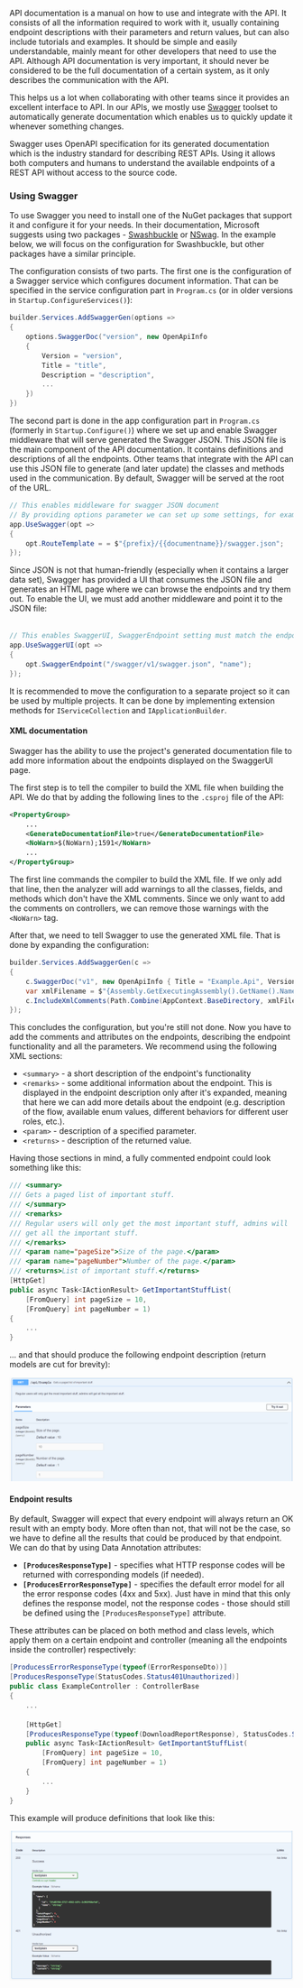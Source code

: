 API documentation is a manual on how to use and integrate with the API. It consists of all the information required to work with it, usually containing endpoint descriptions with their parameters and return values, but can also include tutorials and examples. It should be simple and easily understandable, mainly meant for other developers that need to use the API. Although API documentation is very important, it should never be considered to be the full documentation of a certain system, as it only describes the communication with the API.

This helps us a lot when collaborating with other teams since it provides an excellent interface to API. In our APIs, we mostly use [Swagger](https://swagger.io/) toolset to automatically generate documentation which enables us to quickly update it whenever something changes.

Swagger uses OpenAPI specification for its generated documentation which is the industry standard for describing REST APIs. Using it allows both computers and humans to understand the available endpoints of a REST API without access to the source code. 

### Using Swagger

To use Swagger you need to install one of the NuGet packages that support it and configure it for your needs. In their documentation, Microsoft suggests using two packages - [Swashbuckle](https://github.com/domaindrivendev/Swashbuckle.AspNetCore) or [NSwag](https://github.com/RicoSuter/NSwag). In the example below, we will focus on the configuration for Swashbuckle, but other packages have a similar principle.

The configuration consists of two parts. The first one is the configuration of a Swagger service which configures document information. That can be specified in the service configuration part in `Program.cs` (or in older versions in `Startup.ConfigureServices()`): 

```c#
builder.Services.AddSwaggerGen(options => 
{
    options.SwaggerDoc("version", new OpenApiInfo
    {
        Version = "version",
        Title = "title",
        Description = "description",
        ...
    })   
})
```

The second part is done in the app configuration part in `Program.cs` (formerly in `Startup.Configure()`) where we set up and enable Swagger middleware that will serve generated the Swagger JSON. This JSON file is the main component of the API documentation. It contains definitions and descriptions of all the endpoints. Other teams that integrate with the API can use this JSON file to generate (and later update) the classes and methods used in the communication. By default, Swagger will be served at the root of the URL.

```c#
// This enables middleware for swagger JSON document
// By providing options parameter we can set up some settings, for example, URL prefix
app.UseSwagger(opt => 
{
    opt.RouteTemplate = = $"{prefix}/{{documentname}}/swagger.json";
});

```

Since JSON is not that human-friendly (especially when it contains a larger data set), Swagger has provided a UI that consumes the JSON file and generates an HTML page where we can browse the endpoints and try them out. To enable the UI, we must add another middleware and point it to the JSON file:

```c#

// This enables SwaggerUI, SwaggerEndpoint setting must match the endpoint URL for Swagger setup above
app.UseSwaggerUI(opt => 
{
    opt.SwaggerEndpoint("/swagger/v1/swagger.json", "name");
});
```

It is recommended to move the configuration to a separate project so it can be used by multiple projects. It can be done by implementing extension methods for `IServiceCollection` and `IApplicationBuilder`.


#### XML documentation

Swagger has the ability to use the project's generated documentation file to add more information about the endpoints displayed on the SwaggerUI page.

The first step is to tell the compiler to build the XML file when building the API. We do that by adding the following lines to the `.csproj` file of the API:

``` XML
<PropertyGroup>
    ...
    <GenerateDocumentationFile>true</GenerateDocumentationFile>
    <NoWarn>$(NoWarn);1591</NoWarn>
    ...
</PropertyGroup>
```

The first line commands the compiler to build the XML file. If we only add that line, then the analyzer will add warnings to all the classes, fields, and methods which don't have the XML comments. Since we only want to add the comments on controllers, we can remove those warnings with the `<NoWarn>` tag.

After that, we need to tell Swagger to use the generated XML file. That is done by expanding the configuration:

``` c#
builder.Services.AddSwaggerGen(c =>
{
    c.SwaggerDoc("v1", new OpenApiInfo { Title = "Example.Api", Version = "v1" });
    var xmlFilename = $"{Assembly.GetExecutingAssembly().GetName().Name}.xml";
    c.IncludeXmlComments(Path.Combine(AppContext.BaseDirectory, xmlFilename));
});
```

This concludes the configuration, but you're still not done. Now you have to add the comments and attributes on the endpoints, describing the endpoint functionality and all the parameters. We recommend using the following XML sections:

- `<summary>` - a short description of the endpoint's functionality
- `<remarks>` - some additional information about the endpoint. This is displayed in the endpoint description only after it's expanded, meaning that here we can add more details about the endpoint (e.g. description of the flow, available enum values, different behaviors for different user roles, etc.).
- `<param>` - description of a specified parameter.
- `<returns>` - description of the returned value.

Having those sections in mind, a fully commented endpoint could look something like this:

```c#
/// <summary>
/// Gets a paged list of important stuff.
/// </summary>
/// <remarks>
/// Regular users will only get the most important stuff, admins will 
/// get all the important stuff.
/// </remarks>
/// <param name="pageSize">Size of the page.</param>
/// <param name="pageNumber">Number of the page.</param>
/// <returns>List of important stuff.</returns>
[HttpGet]
public async Task<IActionResult> GetImportantStuffList(
    [FromQuery] int pageSize = 10,
    [FromQuery] int pageNumber = 1)
{
    ...
}
```

... and that should produce the following endpoint description (return models are cut for brevity):

![Endpoint with comments](/resources/endpoint-with-comments.png)

#### Endpoint results

By default, Swagger will expect that every endpoint will always return an OK result with an empty body. More often than not, that will not be the case, so we have to define all the results that could be produced by that endpoint. We can do that by using Data Annotation attributes:

- **`[ProducesResponseType]`** - specifies what HTTP response codes will be returned with corresponding models (if needed).
- **`[ProducesErrorResponseType]`** - specifies the default error model for all the error response codes (4xx and 5xx). Just have in mind that this only defines the response model, not the response codes - those should still be defined using the `[ProducesResponseType]` attribute.

These attributes can be placed on both method and class levels, which apply them on a certain endpoint and controller (meaning all the endpoints inside the controller) respectively:

```c#
[ProducessErrorResponseType(typeof(ErrorResponseDto))]
[ProducesResponseType(StatusCodes.Status401Unauthorized)]
public class ExampleController : ControllerBase
{
    ...

    [HttpGet]
    [ProducesResponseType(typeof(DownloadReportResponse), StatusCodes.Status200OK)]
    public async Task<IActionResult> GetImportantStuffList(
        [FromQuery] int pageSize = 10,
        [FromQuery] int pageNumber = 1)
    {
        ...
    }
}
```

This example will produce definitions that look like this:

![Endpoint return values](/resources/swagger-return-models.png)
